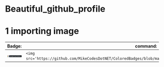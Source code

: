 # Beautiful_github_profile


# 1 importing image

| **Badge:** | **command:** | 
| --------------- | --------------- |
| <img src='https://github.com/MikeCodesDotNET/ColoredBadges/blob/master/svg/dev/services/google_cloud_platform.svg' style="vertical-align:top margin:6px 4px">| `<img src='https://github.com/MikeCodesDotNET/ColoredBadges/blob/master/svg/dev/services/google_cloud_platform.svg'>`|
